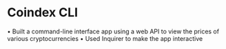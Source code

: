 # Coindex CLI

• Built a command-line interface app using a web API to view the prices of various cryptocurrencies
• Used Inquirer to make the app interactive
